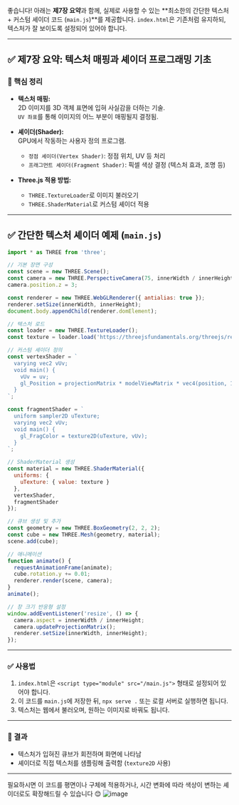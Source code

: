 좋습니다! 아래는 **제7장 요약**과 함께, 실제로 사용할 수 있는 **최소한의 간단한 텍스처 + 커스텀 셰이더 코드 (`main.js`)**를 제공합니다. `index.html`은 기존처럼 유지하되, 텍스처가 잘 보이도록 설정되어 있어야 합니다.

---

## ✅ 제7장 요약: 텍스처 매핑과 셰이더 프로그래밍 기초

### 📌 핵심 정리

- **텍스처 매핑:**  
  2D 이미지를 3D 객체 표면에 입혀 사실감을 더하는 기술.  
  `UV 좌표`를 통해 이미지의 어느 부분이 매핑될지 결정됨.

- **셰이더(Shader):**  
  GPU에서 작동하는 사용자 정의 프로그램.  
  - `정점 셰이더(Vertex Shader)`: 정점 위치, UV 등 처리  
  - `프래그먼트 셰이더(Fragment Shader)`: 픽셀 색상 결정 (텍스처 효과, 조명 등)

- **Three.js 적용 방법:**  
  - `THREE.TextureLoader`로 이미지 불러오기  
  - `THREE.ShaderMaterial`로 커스텀 셰이더 적용

---

## ✅ 간단한 텍스처 셰이더 예제 (`main.js`)

```javascript
import * as THREE from 'three';

// 기본 장면 구성
const scene = new THREE.Scene();
const camera = new THREE.PerspectiveCamera(75, innerWidth / innerHeight, 0.1, 1000);
camera.position.z = 3;

const renderer = new THREE.WebGLRenderer({ antialias: true });
renderer.setSize(innerWidth, innerHeight);
document.body.appendChild(renderer.domElement);

// 텍스처 로드
const loader = new THREE.TextureLoader();
const texture = loader.load('https://threejsfundamentals.org/threejs/resources/images/wall.jpg');

// 커스텀 셰이더 정의
const vertexShader = `
  varying vec2 vUv;
  void main() {
    vUv = uv;
    gl_Position = projectionMatrix * modelViewMatrix * vec4(position, 1.0);
  }
`;

const fragmentShader = `
  uniform sampler2D uTexture;
  varying vec2 vUv;
  void main() {
    gl_FragColor = texture2D(uTexture, vUv);
  }
`;

// ShaderMaterial 생성
const material = new THREE.ShaderMaterial({
  uniforms: {
    uTexture: { value: texture }
  },
  vertexShader,
  fragmentShader
});

// 큐브 생성 및 추가
const geometry = new THREE.BoxGeometry(2, 2, 2);
const cube = new THREE.Mesh(geometry, material);
scene.add(cube);

// 애니메이션
function animate() {
  requestAnimationFrame(animate);
  cube.rotation.y += 0.01;
  renderer.render(scene, camera);
}
animate();

// 창 크기 반응형 설정
window.addEventListener('resize', () => {
  camera.aspect = innerWidth / innerHeight;
  camera.updateProjectionMatrix();
  renderer.setSize(innerWidth, innerHeight);
});
```

---

### ✅ 사용법

1. `index.html`은 `<script type="module" src="/main.js">` 형태로 설정되어 있어야 합니다.
2. 이 코드를 `main.js`에 저장한 뒤, `npx serve .` 또는 로컬 서버로 실행하면 됩니다.
3. 텍스처는 웹에서 불러오며, 원하는 이미지로 바꿔도 됩니다.

---

### 📌 결과
- 텍스처가 입혀진 큐브가 회전하며 화면에 나타남
- 셰이더로 직접 텍스처를 샘플링해 출력함 (`texture2D` 사용)

---

필요하시면 이 코드를 평면이나 구체에 적용하거나, 시간 변화에 따라 색상이 변하는 셰이더로도 확장해드릴 수 있습니다 😊
![image](https://github.com/user-attachments/assets/e6b40929-4435-45f7-a7c0-bc5154ffa69a)
